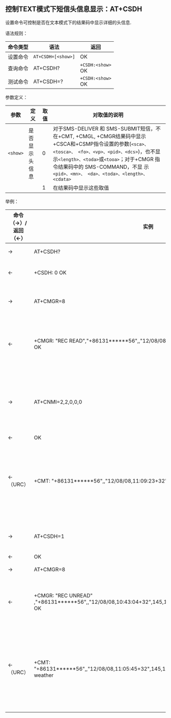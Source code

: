 ## 控制TEXT模式下短信头信息显示：AT+CSDH

设置命令可控制是否在文本模式下的结果码中显示详细的头信息.

语法规则：

| 命令类型 | 语法               | 返回                  |
| -------- | ------------------ | --------------------- |
| 设置命令 | `AT+CSDH=[<show>]` | OK                    |
| 查询命令 | AT+CSDH?           | `+CSDH:<show>` <br>OK |
| 测试命令 | AT+CSDH=?          | `+CSDH:<show>`<br> OK |

 

参数定义：

| 参数     | 定义           | 取值 | 对取值的说明                                                 |
| -------- | -------------- | ---- | ------------------------------------------------------------ |
| `<show>` | 是否显示头信息 | 0    | 对于SMS-DELIVER 和 SMS-SUBMIT短信，不在+CMT, +CMGL, +CMGR结果码中显示+CSCA和+CSMP指令设置的参数(`<sca>、<tosca>、 <fo>、<vp>、<pid>、<dcs>`)，也不显示`<length>、<toda>`或`<tooa>`；对于+CMGR 指令结果码中的 SMS-COMMAND，不显 示`<pid>、<mn>、 <da>、<toda>、<length>、<cdata>` |
|          |                | 1    | 在结果码中显示这些取值                                       |

 

举例：

| 命令（→）/  返回（←） | 实例                                                         | 解释和说明                                                   |
| --------------------- | ------------------------------------------------------------ | ------------------------------------------------------------ |
| →                     | AT+CSDH?                                                     | 查询是否显示头信息                                           |
| ←                     | +CSDH: 0 OK                                                  | 查询结果为：不显示相关头信息                                 |
| →                     | AT+CMGR=8                                                    | 查询位置为8的短信，内容为"good!"                             |
| ←                     | +CMGR: "REC READ","+86131******56",,"12/08/08,10:43:04+32"Good! <br>OK | 查询结果不显示`<tooa>,<fo>,<pid>,<dcs>,<sca>,<tosca>,<length>` |
| →                     | AT+CNMI=2,2,0,0,0                                            | 设置短信自动内容直接上报给TE，不缓存（将+CNMI的第二个参数`<mt>`设置为2即可） |
| ←                     | OK                                                           |                                                              |
| ←（URC）              | +CMT: "+86131******56",,"12/08/08,11:09:23+32"Report         | 发送一个内容为Report的短信给模块，上报内容不显示`<fo>、<vp>、<pid>` 和`<dcs>、<sca>、<tosca>` |
| →                     | AT+CSDH=1                                                    | 设置`<show>`=1，即显示头信息                                 |
| ←                     | OK                                                           |                                                              |
| →                     | AT+CMGR=8                                                    | 仍旧查询位置8的短信                                          |
| ←                     | +CMGR: "REC UNREAD" ,"+86131******56",,"12/08/08,10:43:04+32",145,17,0,0,"+8613800210500",145,5Good!<br> OK | 查询结果显示`<tooa>,<fo>,<pid>,<dcs>,<sca>,<tosca>,<length>` |
| ←（URC）              | +CMT: "+86131******56",,"12/08/08,11:05:45+32",145,17,0,0,"+8613800210500",145,7 weather | 发送一个内容为weather的短信给模块，上报内容显示`<fo>、<vp>、<pid>` 和`<dcs>、<sca>、<tosca>` |
